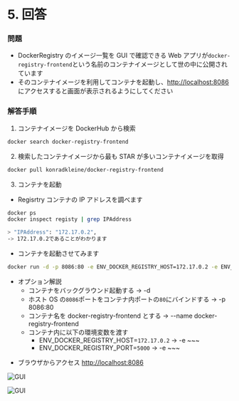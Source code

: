 # 5. 回答

### 問題

- DockerRegistry のイメージ一覧を GUI で確認できる Web アプリが`docker-registry-frontend`という名前のコンテナイメージとして世の中に公開されています
- そのコンテナイメージを利用してコンテナを起動し、[http://localhost:8086](http://localhost:8086)にアクセスすると画面が表示されるようにしてください

### 解答手順

1. コンテナイメージを DockerHub から検索

```sh
docker search docker-registry-frontend
```

2. 検索したコンテナイメージから最も STAR が多いコンテナイメージを取得

```sh
docker pull konradkleine/docker-registry-frontend
```

3. コンテナを起動

- Regisrtry コンテナの IP アドレスを調べます

```sh
docker ps
docker inspect registy | grep IPAddress

> "IPAddress": "172.17.0.2",
-> 172.17.0.2であることがわかります
```

- コンテナを起動させてみます

```sh
docker run -d -p 8086:80 -e ENV_DOCKER_REGISTRY_HOST=172.17.0.2 -e ENV_DOCKER_REGISTRY_PORT=5000 --name docker-registry-frontend konradkleine/docker-registry-frontend
```

- オプション解説
  - コンテナをバックグラウンド起動する -> -d
  - ホスト OS の`8086`ポートをコンテナ内ポートの`80`にバインドする -> -p 8086:80
  - コンテナ名を docker-registry-frontend とする -> --name docker-registry-frontend
  - コンテナ内に以下の環境変数を渡す
    - ENV_DOCKER_REGISTRY_HOST=`172.17.0.2` -> -e ~~~
    - ENV_DOCKER_REGISTRY_PORT=`5000` -> -e ~~~

* ブラウザからアクセス
  [http://localhost:8086](http://localhost:8086)

![GUI](/images/registry1.png)

![GUI](/images/registry2.png)
